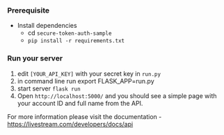 ### Prerequisite
- Install dependencies 
  - cd `secure-token-auth-sample`
  - `pip install -r requirements.txt`

### Run your server

1. edit `[YOUR_API_KEY]` with your secret key in `run.py`
2. in command line run export FLASK_APP=run.py
3. start server `flask run`
4. Open `http://localhost:5000/` and you should see a simple page with your account ID and full name from the API. 

For more information please visit the documentation - https://livestream.com/developers/docs/api
